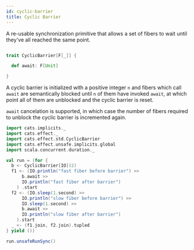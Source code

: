 ```yaml
---
id: cyclic-barrier
title: Cyclic Barrier
---
```


A re-usable synchronization primitive that allows a set of
fibers to wait until they've all reached the same point.

```scala mdoc:silent

trait CyclicBarrier[F[_]] {

  def await: F[Unit]

}
```

A cyclic barrier is initialized with a positive integer `n` and
fibers which call `await` are semantically blocked until `n` of
them have invoked `await`, at which point all of them are unblocked
and the cyclic barrier is reset.

`await` cancelation is supported, in which case the number of
fibers required to unblock the cyclic barrier is incremented again.

```scala mdoc:compile-only
import cats.implicits._
import cats.effect._
import cats.effect.std.CyclicBarrier
import cats.effect.unsafe.implicits.global
import scala.concurrent.duration._

val run = (for {
  b <- CyclicBarrier[IO](2)
  f1 <- (IO.println("fast fiber before barrier") >>
      b.await >> 
      IO.println("fast fiber after barrier")
    ) .start
  f2 <- (IO.sleep(1.second) >>
      IO.println("slow fiber before barrier") >>
      IO.sleep(1.second) >>
      b.await >>
      IO.println("slow fiber after barrier")
    ).start
  _ <- (f1.join, f2.join).tupled
} yield ())

run.unsafeRunSync()
```
